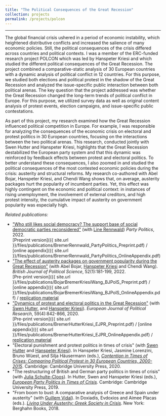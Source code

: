 ```yaml
---
title: "The Political Consequences of the Great Recession"
collection: projects
permalink: /projects/polcon
---
```


------

The global financial crisis ushered in a period of economic instability, which heightened distributive conflicts and increased the salience of many economic policies. Still, the political consequences of the crisis differed across countries and political contexts. I was a member of the ERC-funded research project POLCON which was led by Hanspeter Kriesi and which studied the different political consequences of the Great Recession. The project combined a comparative-static analysis of 30 European countries with a dynamic analysis of political conflict in 12 countries. For this purpose, we studied both elections and political protest in the shadow of the Great Recession and analyzed the issue-specific public interaction between both political arenas. The key question that the project addressed was whether the Great Recession changed the long-term trends of political conflict in Europe. For this purpose, we utilized survey data as well as original content analysis of protest events, election campaigns, and issue-specific public contestations.

As part of this project, my research examined how the Great Recession influenced political competition in Europe. For example, I was responsible for analyzing the consequences of the economic crisis on electoral and protest politics in 30 European countries, focusing on the interactions between the two political arenas. This research, conducted jointly with Swen Hutter and Hanspeter Kriesi, highlights that the Great Recession destabilized the European party system and that this dynamic was reinforced by feedback effects between protest and electoral politics. To better understand these consequences, I also zoomed in and studied the political consequences of the most contested economic policies during the crisis: austerity and structural reforms. My research co-authored with Abel Bojar, Hanspeter Kriesi, and Chendi Wang shows that, on average, austerity packages hurt the popularity of incumbent parties. Yet, this effect was highly contingent on the economic and political context: in instances of rising unemployment, the involvement of external creditors, and high protest intensity, the cumulative impact of austerity on government popularity was especially high.

*Related publications:*

* ["Who still likes social democracy? The support base of social democratic parties reconsidered"](https://doi.org/10.1177/13540688221093770) (with [Line Rennwald](https://linerennwald.wordpress.com/)) *Party Politics*, 2022.<br/>
[Preprint version]({{ site.url }}/files/publications/BremerRennwald_PartyPolitics_Preprint.pdf) / [online appendix]({{ site.url }}/files/publications/BremerRennwald_PartyPolitics_OnlineAppendix.pdf)
* ["The effect of austerity packages on government popularity during the Great Recession"](https://t.co/2Fmbwkxf9T?amp=1) (with Abel Bojar, [Hanspeter Kriesi](http://www.eui.eu/DepartmentsAndCentres/PoliticalAndSocialSciences/People/Professors/Kriesi.aspx) and Chendi Wang). *British Journal of Political Science*, 52(1):181-199, 2022.<br/>
[Pre-print version]({{ site.url }}/files/publications/BojarBremerKriesiWang_BJPolS_Preprint.pdf) / [online appendix]({{ site.url }}/files/publications/BojarBremerKriesiWang_BJPolS_OnlineAppendix.pdf) / [replication material](https://doi.org/10.7910/DVN/MDLQKC)
* ["Dynamics of protest and electoral politics in the Great Recession"](https://doi.org/10.1111/1475-6765.12375) (with [Swen Hutter](http://www.swen-hutter.eu/), and [Hanspeter Kriesi](http://www.eui.eu/DepartmentsAndCentres/PoliticalAndSocialSciences/People/Professors/Kriesi.aspx)). *European Journal of Political Research*, 59(4):842-866, 2020.<br/>
[Pre-print version]({{ site.url }}/files/publications/BremerHutterKriesi_EJPR_Preprint.pdf) / [online appendix]({{ site.url }}/files/publications/BremerHutterKriesi_EJPR_OnlineAppendix.pdf) / [replication material](https://doi.org/10.7910/DVN/GWPX1A)
* "Electoral punishment and protest politics in times of crisis" (with [Swen Hutter](http://www.swen-hutter.eu/) and [Hanspeter Kriesi](http://www.eui.eu/DepartmentsAndCentres/PoliticalAndSocialSciences/People/Professors/Kriesi.aspx)). In Hanspeter Kriesi, Jasmine Lorenzini, Bruno Wüest, and Silja Häusermann (eds.), *[Contention in Times of Crises: Comparing Political Protest in 30 European Countries, 2000-2015](https://www.cambridge.org/core/books/contention-in-times-of-crisis/2118EB6100BA91A0DA0834FA93CB2E49#fndtn-information)*. Cambridge: Cambridge University Press, 2020.
* "The restructuring of British and German party politics in times of crisis" (with [Julia Schulte-Cloos](https://jschultecloos.github.io/)). In Hutter, Swen and Hanspeter Kriesi (eds.), *[European Party Politics in Times of Crisis](https://www.cambridge.org/core/books/european-party-politics-in-times-of-crisis/466446CE959EB782BC30047F8FB9275D#fndtn-information).* Cambridge: Cambridge University Press, 2019.
* "From boom to bust: A comparative analysis of Greece and Spain under austerity" (with [Guillem Vidal](http://guillemvidal.eu/)). In Doxiadis, Evdoxios and Aimee Placas (eds.). *[Living Under Austerity: Greek Society in Crisis](http://www.berghahnbooks.com/title/DoxiadisLiving)*. New York: Berghahn Books, 2018.

